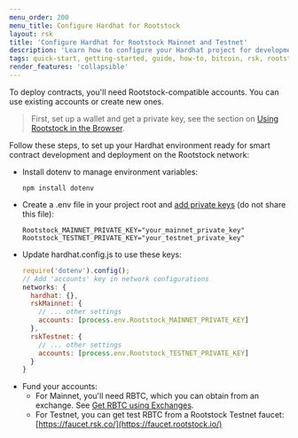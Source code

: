 ```yaml
---
menu_order: 200
menu_title: Configure Hardhat for Rootstock
layout: rsk
title: 'Configure Hardhat for Rootstock Mainnet and Testnet'
description: 'Learn how to configure your Hardhat project for development on Rootstock testnet and mainnet'
tags: quick-start, getting-started, guide, how-to, bitcoin, rsk, rootstock, blockchain
render_features: 'collapsible'
---
```


To deploy contracts, you'll need Rootstock-compatible accounts. You can use existing accounts or create new ones.

> First, set up a wallet and get a private key, see the section on [Using Rootstock in the Browser](https://dev.rootstock.io/guides/quickstart/browser/#private-keys-and-public-keys).

Follow these steps, to set up your Hardhat environment ready for smart contract development and deployment on the Rootstock network:

[](#top "collapsible")
- Install dotenv to manage environment variables:
    ```shell
    npm install dotenv
    ```
- Create a .env file in your project root and [add private keys](https://support.metamask.io/hc/en-us/articles/360015289632-How-to-export-an-account-s-private-key) (do not share this file):
    ```shell
    Rootstock_MAINNET_PRIVATE_KEY="your_mainnet_private_key"
    Rootstock_TESTNET_PRIVATE_KEY="your_testnet_private_key"
    ```
- Update hardhat.config.js to use these keys:
    ```js
    require('dotenv').config();
    // Add 'accounts' key in network configurations
    networks: {
      hardhat: {},
      rskMainnet: {
        // ... other settings
        accounts: [process.env.Rootstock_MAINNET_PRIVATE_KEY]
      },
      rskTestnet: {
        // ... other settings
        accounts: [process.env.Rootstock_TESTNET_PRIVATE_KEY]
      }
    }
    ```
- Fund your accounts:
    - For Mainnet, you'll need RBTC, which you can obtain from an exchange. See [Get RBTC using Exchanges](https://dev.rootstock.io/guides/get-crypto-on-rsk/rbtc-exchanges/).
    - For Testnet, you can get test RBTC from a Rootstock Testnet faucet: [https://faucet.rsk.co/](https://faucet.rootstock.io/)

